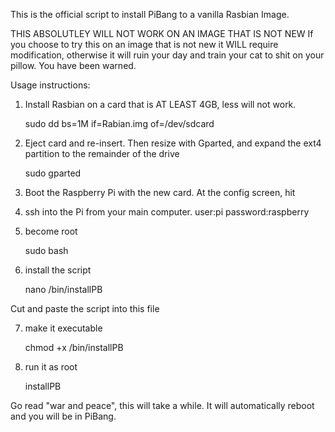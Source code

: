 This is the official script to install PiBang to a vanilla Rasbian Image.

THIS ABSOLUTLEY WILL NOT WORK ON AN IMAGE THAT IS NOT NEW
If you choose to try this on an image that is not new it WILL require
modification, otherwise it will ruin your day and train your cat to shit
on your pillow. You have been warned.



Usage instructions:
1) Install Rasbian on a card that is AT LEAST 4GB, less will not work.

    sudo dd bs=1M if=Rabian.img of=/dev/sdcard
    
2) Eject card and re-insert. Then resize with Gparted, and expand the 
ext4 partition to the remainder of the drive

	sudo gparted
	
3) Boot the Raspberry Pi with the new card. At the config screen,
hit <escape>

4) ssh into the Pi from your main computer. 
	user:pi
	password:raspberry
	
5) become root

   sudo bash
   
6) install the script

   nano /bin/installPB
   
Cut and paste the script into this file

7) make it executable

   chmod +x /bin/installPB
   
8) run it as root

	installPB
	
Go read "war and peace", this will take a while. It will automatically reboot and you will be in PiBang.

